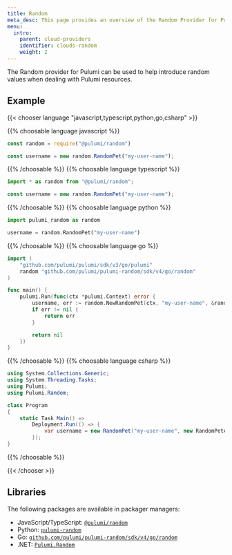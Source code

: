 ```yaml
---
title: Random
meta_desc: This page provides an overview of the Random Provider for Pulumi.
menu:
  intro:
    parent: cloud-providers
    identifier: clouds-random
    weight: 2
---
```


The Random provider for Pulumi can be used to help introduce random values when dealing with Pulumi resources.

## Example

{{< chooser language "javascript,typescript,python,go,csharp" >}}

{{% choosable language javascript %}}

```javascript
const random = require("@pulumi/random")

const username = new random.RandomPet("my-user-name");
```

{{% /choosable %}}
{{% choosable language typescript %}}

```typescript
import * as random from "@pulumi/random";

const username = new random.RandomPet("my-user-name");
```

{{% /choosable %}}
{{% choosable language python %}}

```python
import pulumi_random as random

username = random.RandomPet("my-user-name")
```

{{% /choosable %}}
{{% choosable language go %}}

```go
import (
	"github.com/pulumi/pulumi/sdk/v3/go/pulumi"
	random "github.com/pulumi/pulumi-random/sdk/v4/go/random"
)

func main() {
	pulumi.Run(func(ctx *pulumi.Context) error {
		username, err := random.NewRandomPet(ctx, "my-user-name", &random.RandomPetArgs{})
		if err != nil {
			return err
		}

		return nil
	})
}

```

{{% /choosable %}}
{{% choosable language csharp %}}

```csharp
using System.Collections.Generic;
using System.Threading.Tasks;
using Pulumi;
using Pulumi.Random;

class Program
{
    static Task Main() =>
        Deployment.Run(() => {
            var username = new RandomPet("my-user-name", new RandomPetArgs{});
        });
}
```

{{% /choosable %}}

{{< /chooser >}}

## Libraries

The following packages are available in packager managers:

* JavaScript/TypeScript: [`@pulumi/random`](https://www.npmjs.com/package/@pulumi/random)
* Python: [`pulumi-random`](https://pypi.org/project/pulumi-random/)
* Go: [`github.com/pulumi/pulumi-random/sdk/v4/go/random`](https://github.com/pulumi/pulumi-random)
* .NET: [`Pulumi.Random`](https://www.nuget.org/packages/Pulumi.Random)
